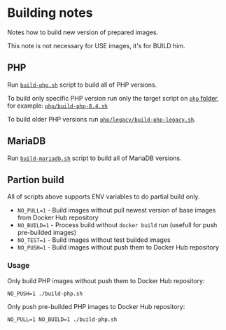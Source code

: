 # Building notes
Notes how to build new version of prepared images.

This note is not necessary for USE images, it's for BUILD him. 

## PHP
Run [`build-php.sh`](build-php.sh) script to build all of PHP versions.

To build only specific PHP version run only the target script on [`php` folder](php), for example:
[`php/build-php-8.4.sh`](php/build-php-8.4.sh)

To build older PHP versions run [`php/legacy/build-php-legacy.sh`](php/legacy/build-php-legacy.sh).

## MariaDB
Run [`build-mariadb.sh`](build-mariadb.sh) script to build all of MariaDB versions.

## Partion build

All of scripts above supports ENV variables to do partial build only.

- `NO_PULL=1` - Build images without pull newest version of base images from Docker Hub repository 
- `NO_BUILD=1` - Process build without `docker build` run (usefull for push pre-builded images) 
- `NO_TEST=1` - Build images without test builded images
- `NO_PUSH=1` - Build images without push them to Docker Hub repository

### Usage

Only build PHP images without push them to Docker Hub repository:

```shell
NO_PUSH=1 ./build-php.sh
```

Only push pre-builded PHP images to Docker Hub repository:

```shell
NO_PULL=1 NO_BUILD=1 ./build-php.sh
```

